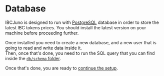 # Database
IBCJuno is designed to run with [PostgreSQL](https://www.postgresql.org/) database in order to store the latest IBC tokens prices. You should install the latest version on your machine before proceeding further.

Once installed you need to create a new database, and a new user that is going to read and write data inside it.  
Then, once that's done, you need to run the SQL query that you can find inside the [`db/schema` folder](../db/schema).  

Once that's done, you are ready to [continue the setup](setup.md).